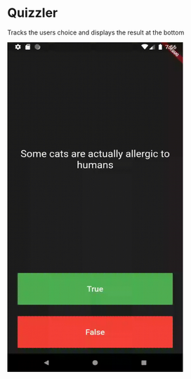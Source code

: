 # Quizzler  

Tracks the users choice and displays the result at the bottom  


<a href="url"><img src="https://github.com/Yogesh-333/quizzler-flutter/blob/master/Finaloutput.gif" align="left" height="750" width="400" ></a>
